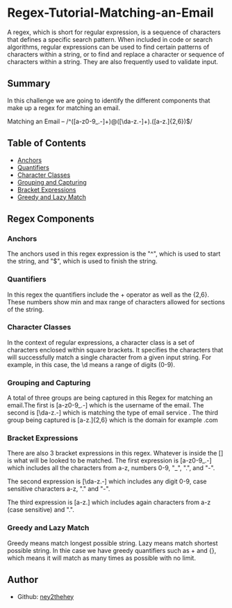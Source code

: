 # Regex-Tutorial-Matching-an-Email

A regex, which is short for regular expression, is a sequence of characters that defines a specific search pattern. When included in code or search algorithms, regular expressions can be used to find certain patterns of characters within a string, or to find and replace a character or sequence of characters within a string. They are also frequently used to validate input.

## Summary

In this challenge we are going to identify the different components that make up a regex for matching an email. 

Matching an Email – /^([a-z0-9_\.-]+)@([\da-z\.-]+)\.([a-z\.]{2,6})$/

## Table of Contents

- [Anchors](#anchors)
- [Quantifiers](#quantifiers)
- [Character Classes](#character-classes)
- [Grouping and Capturing](#grouping-and-capturing)
- [Bracket Expressions](#bracket-expressions)
- [Greedy and Lazy Match](#greedy-and-lazy-match)

## Regex Components

### Anchors
The anchors used in this regex expression is the "^", which is used to start the string, and "$", which is used to finish the string.

### Quantifiers

In this regex the quantifiers include the + operator as well as the {2,6}. These numbers show min and max range of characters allowed for sections of the string.


### Character Classes
In the context of regular expressions, a character class is a set of characters enclosed within square brackets. It specifies the characters that will successfully match a single character from a given input string.
For example, in this case, the \d means a range of digits (0-9).


### Grouping and Capturing
A total of three groups are being captured in this Regex for matching an email.The first is [a-z0-9_\.-] which is the username of the email. The second is [\da-z\.-] which is matching the type of email service . The third group being captured is [a-z\.]{2,6} which is the domain for example .com

### Bracket Expressions

There are also 3 bracket expressions in this regex. Whatever is inside the [] is what will be looked to be matched. 
The first expression is [a-z0-9_\.-] which includes all the characters from a-z, numbers 0-9, "_", ".", and "-".

The second expression is [\da-z\.-] which includes any digit 0-9, case sensitive characters  a-z, "." and "-".

The third expression is [a-z\.] which includes again characters from a-z (case sensitive) and ".".

### Greedy and Lazy Match

Greedy means match longest possible string. Lazy means match shortest possible string.
In thie case we have greedy quantifiers such as + and {}, which means it will match as many times as possible with no limit. 


## Author

  * Github: [ney2thehey](https://github.com/ney2thehey)